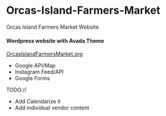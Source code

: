 # Orcas-Island-Farmers-Market
Orcas Island Farmers Market Website


#### Wordpress website with Avada Theme
[OrcasIslandFarmersMarket.org](http://orcasislandfarmersmarket.org/)
* Google API/Map
* Instagram Feed/API
* Google Forms

TODO://
* Add Calendarize it
* Add individual vendor content
